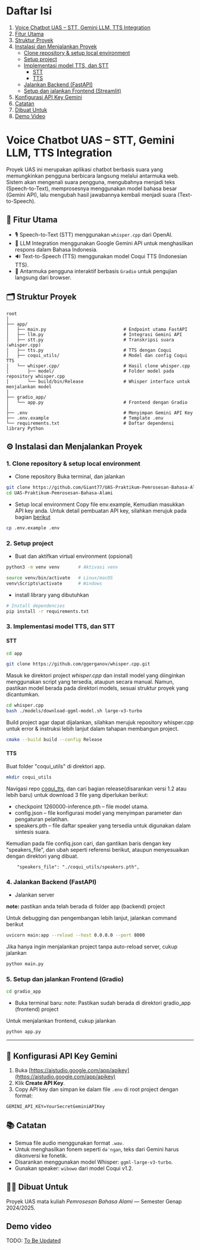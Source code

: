 # Daftar Isi

1. [Voice Chatbot UAS – STT, Gemini LLM, TTS Integration](#voice-chatbot-uas--stt-gemini-llm-tts-integration)
2. [Fitur Utama](#-fitur-utama)
3. [Struktur Proyek](#-struktur-proyek)
4. [Instalasi dan Menjalankan Proyek](#-instalasi-dan-menjalankan-proyek)
    - [Clone repository & setup local environment](#1-clone-repository--setup-local-environment)
    - [Setup project](#2-setup-project)
    - [Implementasi model TTS, dan STT](#3-implementasi-model-tts-dan-stt)
        - [STT](#stt)
        - [TTS](#tts)
    - [Jalankan Backend (FastAPI)](#4-jalankan-backend-fastapi)
    - [Setup dan jalankan Frontend (Streamlit)](#4-setup-dan-jalankan-frontend-streamlit)
5. [Konfigurasi API Key Gemini](#-konfigurasi-api-key-gemini)
6. [Catatan](#-catatan)
7. [Dibuat Untuk](#-dibuat-untuk)
8. [Demo Video](#demo-video)

# Voice Chatbot UAS – STT, Gemini LLM, TTS Integration

Proyek UAS ini merupakan aplikasi chatbot berbasis suara yang memungkinkan pengguna berbicara langsung melalui antarmuka web. Sistem akan mengenali suara pengguna, mengubahnya menjadi teks (Speech-to-Text), memprosesnya menggunakan model bahasa besar (Gemini API), lalu mengubah hasil jawabannya kembali menjadi suara (Text-to-Speech).

## 📌 Fitur Utama

-   🎙️ Speech-to-Text (STT) menggunakan `whisper.cpp` dari OpenAI.
-   🧠 LLM Integration menggunakan Google Gemini API untuk menghasilkan respons dalam Bahasa Indonesia.
-   🔊 Text-to-Speech (TTS) menggunakan model Coqui TTS (Indonesian TTS).
-   🧪 Antarmuka pengguna interaktif berbasis `Gradio` untuk pengujian langsung dari browser.

## 🗂️ Struktur Proyek

```
root
│
├── app/
│   ├── main.py                             # Endpoint utama FastAPI
│   ├── llm.py                              # Integrasi Gemini API
│   ├── stt.py                              # Transkripsi suara (whisper.cpp)
│   ├── tts.py                              # TTS dengan Coqui
│   ├── coqui_utils/                        # Model dan config Coqui TTS
│   └── whisper.cpp/                        # Hasil clone whisper.cpp
│       ├── model/                          # Folder model pada repository whisper.cpp
│       └── build/bin/Release               # Whisper interface untuk menjalankan model
│
├── gradio_app/
│   └── app.py                              # Frontend dengan Gradio
│
├── .env                                    # Menyimpan Gemini API Key
├── .env.example                            # Template .env
└── requirements.txt                        # Daftar dependensi library Python
```

## ⚙️ Instalasi dan Menjalankan Proyek

### 1. Clone repository & setup local environment

-   Clone repository
    Buka terminal, dan jalankan

```bash
git clone https://github.com/Giant77/UAS-Praktikum-Pemrosesan-Bahasa-Alami.git
cd UAS-Praktikum-Pemrosesan-Bahasa-Alami
```

-   Setup local environment
    Copy file env.example, Kemudian masukkan API key anda. Untuk detail pembuatan API key,
    silahkan merujuk pada bagian [berikut](#-konfigurasi-api-key-gemini)

```bash
cp .env.example .env
```

### 2. Setup project

-   Buat dan aktifkan virtual environment (opsional)

```bash
python3 -m venv venv       # Aktivasi venv
```

```bash
source venv/bin/activate   # Linux/macOS
venv\Scripts\activate      # Windows
```

-   install library yang dibutuhkan

```bash
# Install dependencies
pip install -r requirements.txt
```

### 3. Implementasi model TTS, dan STT

#### STT

```bash
cd app
```

```bash
git clone https://github.com/ggerganov/whisper.cpp.git
```

Masuk ke direktori project _whisper.cpp_ dan install model yang diinginkan
menggunakan script yang tersedia, ataupun secara manual. Namun, pastikan model
berada pada direktori models, sesuai struktur proyek yang dicantumkan.

```bash
cd whisper.cpp
bash ./models/download-ggml-model.sh large-v3-turbo
```

Build project agar dapat dijalankan, silahkan merujuk repository whisper.cpp
untuk error & instruksi lebih lanjut dalam tahapan membangun project.

```bash
cmake --build build --config Release
```

#### TTS

Buat folder "coqui_utils" di direktori app.

```bash
mkdir coqui_utils
```

Navigasi repo [coqui_tts](https://github.com/Wikidepia/indonesian-tts), dan cari bagian
release(disarankan versi 1.2 atau lebih baru) untuk download 3 file yang diperlukan berikut:

-   checkpoint 1260000-inference.pth – file model utama.
-   config.json – file konfigurasi model yang menyimpan parameter dan pengaturan pelatihan.
-   speakers.pth – file daftar speaker yang tersedia untuk digunakan dalam sintesis suara.

Kemudian pada file confiq.json cari, dan gantikan baris dengan key "speakers_file",
dan ubah seperti referensi berikut, ataupun menyesuaikan dengan direktori yang dibuat.

```
    "speakers_file": "./coqui_utils/speakers.pth",
```

### 4. Jalankan Backend (FastAPI)

-   Jalankan server

**note:** pastikan anda telah berada di folder app (backend) project

Untuk debugging dan pengembangan lebih lanjut, jalankan command berikut

```bash
uvicorn main:app --reload --host 0.0.0.0 --port 8000
```

Jika hanya ingin menjalankan project tanpa auto-reload server, cukup jalankan

```bash
python main.py
```

### 5. Setup dan jalankan Frontend (Gradio)

```bash
cd gradio_app
```

-   Buka terminal baru:
    note: Pastikan sudah berada di direktori gradio_app (frontend) project

Untuk menjalankan frontend, cukup jalankan

```bash
python app.py
```

---

## 🔐 Konfigurasi API Key Gemini

1. Buka [https://aistudio.google.com/app/apikey](https://aistudio.google.com/app/apikey)
2. Klik **Create API Key**.
3. Copy API key dan simpan ke dalam file `.env` di root project dengan format:

```env
GEMINI_API_KEY=YourSecretGeminiAPIKey
```

## 📚 Catatan

-   Semua file audio menggunakan format `.wav`.
-   Untuk menghasilkan fonem seperti `dəˈnɡan`, teks dari Gemini harus dikonversi ke fonetik.
-   Disarankan menggunakan model Whisper: `ggml-large-v3-turbo`.
-   Gunakan speaker: `wibowo` dari model Coqui v1.2.

## 👨‍💻 Dibuat Untuk

Proyek UAS mata kuliah _Pemrosesan Bahasa Alami_ — Semester Genap 2024/2025.

## Demo video

TODO:
[To Be Updated](https://www.youtube.com/@giant3585)
